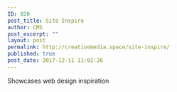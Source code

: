 ```yaml
---
ID: 820
post_title: Site Inspire
author: CMS
post_excerpt: ""
layout: post
permalink: http://creativemedia.space/site-inspire/
published: true
post_date: 2017-12-11 11:02:26
---
```

Showcases web design inspiration